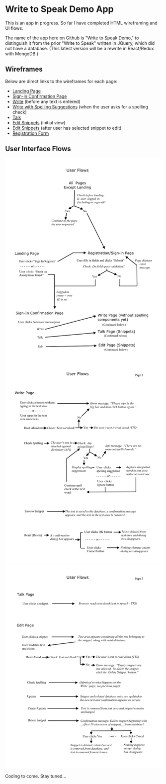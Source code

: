 # Write to Speak Demo App

This is an app in progress. So far I have completed HTML wireframing and UI flows.

The name of the app here on Github is "Write to Speak Demo," to distinguish it from the prior "Write to Speak" written in JQuery, which did not have a database. (This latest version will be a rewrite in React/Redux with MongoDB.)

## Wireframes

Below are direct links to the wireframes for each page:

-   [Landing Page](https://goldtreefrog.github.io/write-to-speak-demo/wireframes/landing.html)
-   [Sign-in Confirmation Page](https://goldtreefrog.github.io/write-to-speak-demo/wireframes/signed-in.html)
-   [Write](https://goldtreefrog.github.io/write-to-speak-demo/wireframes/write.html) (before any text is entered)
-   [Write with Spelling Suggestions](https://goldtreefrog.github.io/write-to-speak-demo/wireframes/write-with-spell-check.html) (when the user asks for a spelling check)
-   [Talk](https://goldtreefrog.github.io/write-to-speak-demo/wireframes/talk.html)
-   [Edit Snippets](https://goldtreefrog.github.io/write-to-speak-demo/wireframes/edit.html) (initial view)
-   [Edit Snippets](https://goldtreefrog.github.io/write-to-speak-demo/wireframes/edit.html) (after user has selected snippet to edit)
-   [Registration Form](https://goldtreefrog.github.io/write-to-speak-demo/wireframes/register.html)

## User Interface Flows

![UI Flow Landing and Registration Pages](github-images/user-flows-p1.jpg)
![UI Write Page](github-images/user-flows-p2.jpg)
![UI Talk and Edit Pages (for snippets)](github-images/user-flows-p3.jpg)

Coding to come. Stay tuned...
